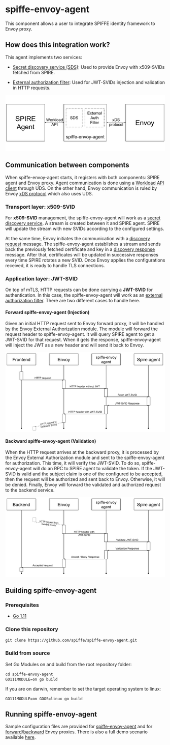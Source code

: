 # spiffe-envoy-agent
This component allows a user to integrate SPIFFE identity framework to Envoy proxy.

## How does this integration work?

This agent implements two services:
- [Secret discovery service (SDS)](https://www.envoyproxy.io/docs/envoy/latest/configuration/secret#config-secret-discovery-service): Used to provide Envoy with x509-SVIDs fetched from SPIRE.

- [External authorization filter](https://www.envoyproxy.io/docs/envoy/latest/intro/arch_overview/ext_authz_filter): Used for JWT-SVIDs injection and validation in HTTP requests.


<p align="center">
<img src=img/spiffe-envoy-agent.png>
</p>


## Communication between components

When spiffe-envoy-agent starts, it registers with both components: SPIRE agent and Envoy proxy. Agent communication is done using a [Workload API client](https://github.com/spiffe/spire/tree/master/api/workload) through UDS. On the other hand, Envoy communication is ruled by Envoy [xDS protocol](https://github.com/envoyproxy/data-plane-api/blob/master/XDS_PROTOCOL.md) which also uses UDS.

### Transport layer: x509-SVID

 For **x509-SVID** management, the spiffe-envoy-agent will work as a [secret discovery service](https://www.envoyproxy.io/docs/envoy/latest/configuration/secret#config-secret-discovery-service). A stream is created between it and SPIRE agent. SPIRE will update the stream with new SVIDs according to the configured settings.

 At the same time, Envoy initiates the communication with a [discovery request](https://www.envoyproxy.io/docs/envoy/latest/api-v2/api/v2/discovery.proto#discoveryrequest) message. The spiffe-envoy-agent establishes a stream and sends back the previously fetched certificate and key in a [discovery response](https://www.envoyproxy.io/docs/envoy/latest/api-v2/api/v2/discovery.proto#discoveryresponse) message. After that, certificates will be updated in successive responses every time SPIRE rotates a new SVID. Once Envoy applies the configurations received, it is ready to handle TLS connections.

### Application layer: JWT-SVID

On top of mTLS, HTTP requests can be done carrying a **JWT-SVID** for authentication. In this case, the spiffe-envoy-agent will work as an [external authorization filter](https://www.envoyproxy.io/docs/envoy/latest/intro/arch_overview/ext_authz_filter). There are two different cases to handle here.

#### Forward spiffe-envoy-agent (Injection)

Given an initial HTTP request sent to Envoy forward proxy, it will be handled by the Envoy External Authorization module. The module will forward the request header to spiffe-envoy-agent. It will query SPIRE agent to get a JWT-SVID for that request. When it gets the response, spiffe-envoy-agent will inject the JWT as a new header and will send it back to Envoy.

<p align="center">
<img src=img/jwt-forward-flow.png align=center>
</p>

#### Backward spiffe-envoy-agent (Validation)

When the HTTP request arrives at the backward proxy, it is processed by the Envoy External Authorization module and sent to the spiffe-envoy-agent for authorization. This time, it will verify the JWT-SVID. To do so, spiffe-envoy-agent will do an RPC to SPIRE agent to validate the token. If the JWT-SVID is valid and the subject claim is one of the configured to be accepted, then the request will be authorized and sent back to Envoy. Otherwise, it will be denied.
Finally, Envoy will forward the validated and authorized request to the backend service.

<p align="center">
<img src=img/jwt-backward-flow.png align=center>
</p>



## Building spiffe-envoy-agent

### Prerequisites
- [Go 1.11](https://blog.golang.org/go1.11)

### Clone this repository
```
git clone https://github.com/spiffe/spiffe-envoy-agent.git
```

### Build from source

Set Go Modules on and build from the root repository folder:

```
cd spiffe-envoy-agent
GO111MODULE=on go build
```

If you are on darwin, remember to set the target operating system to linux:

```
GO111MODULE=on GOOS=linux go build
```

## Running spiffe-envoy-agent
Sample configuration files are provided for [spiffe-envoy-agent](config-examples/spiffe-envoy-agent.conf) and for [forward](config-examples/frontend-envoy.yaml)/[backward](config-examples/backend-envoy.yaml) Envoy proxies. There is also a full demo scenario available [here](AddlinkToDemo).
